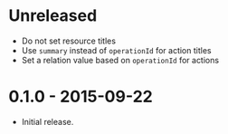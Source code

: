 # Unreleased

- Do not set resource titles
- Use `summary` instead of `operationId` for action titles
- Set a relation value based on `operationId` for actions

# 0.1.0 - 2015-09-22

- Initial release.
